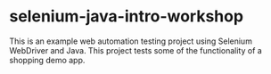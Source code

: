 # selenium-java-intro-workshop
This is an example web automation testing project using Selenium WebDriver and Java. This project tests some of the functionality of a shopping demo app.
